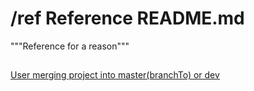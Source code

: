 # /ref Reference README.md
"""Reference for a reason"""

## 


[User merging project into master(branchTo) or dev](http://stackoverflow.com/questions/2838463/is-it-possible-to-determine-if-two-git-branches-will-merge-cleanly-without-affec)



